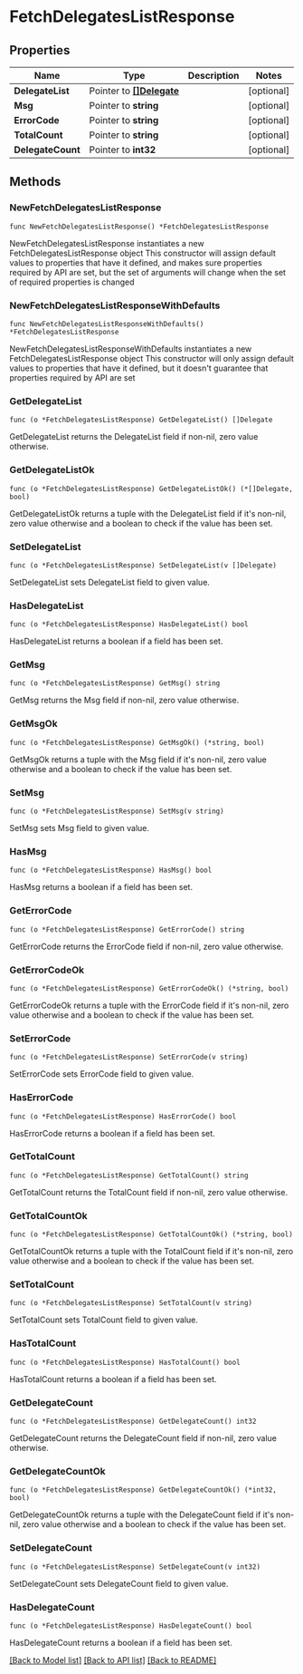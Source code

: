 # FetchDelegatesListResponse

## Properties

Name | Type | Description | Notes
------------ | ------------- | ------------- | -------------
**DelegateList** | Pointer to [**[]Delegate**](Delegate.md) |  | [optional] 
**Msg** | Pointer to **string** |  | [optional] 
**ErrorCode** | Pointer to **string** |  | [optional] 
**TotalCount** | Pointer to **string** |  | [optional] 
**DelegateCount** | Pointer to **int32** |  | [optional] 

## Methods

### NewFetchDelegatesListResponse

`func NewFetchDelegatesListResponse() *FetchDelegatesListResponse`

NewFetchDelegatesListResponse instantiates a new FetchDelegatesListResponse object
This constructor will assign default values to properties that have it defined,
and makes sure properties required by API are set, but the set of arguments
will change when the set of required properties is changed

### NewFetchDelegatesListResponseWithDefaults

`func NewFetchDelegatesListResponseWithDefaults() *FetchDelegatesListResponse`

NewFetchDelegatesListResponseWithDefaults instantiates a new FetchDelegatesListResponse object
This constructor will only assign default values to properties that have it defined,
but it doesn't guarantee that properties required by API are set

### GetDelegateList

`func (o *FetchDelegatesListResponse) GetDelegateList() []Delegate`

GetDelegateList returns the DelegateList field if non-nil, zero value otherwise.

### GetDelegateListOk

`func (o *FetchDelegatesListResponse) GetDelegateListOk() (*[]Delegate, bool)`

GetDelegateListOk returns a tuple with the DelegateList field if it's non-nil, zero value otherwise
and a boolean to check if the value has been set.

### SetDelegateList

`func (o *FetchDelegatesListResponse) SetDelegateList(v []Delegate)`

SetDelegateList sets DelegateList field to given value.

### HasDelegateList

`func (o *FetchDelegatesListResponse) HasDelegateList() bool`

HasDelegateList returns a boolean if a field has been set.

### GetMsg

`func (o *FetchDelegatesListResponse) GetMsg() string`

GetMsg returns the Msg field if non-nil, zero value otherwise.

### GetMsgOk

`func (o *FetchDelegatesListResponse) GetMsgOk() (*string, bool)`

GetMsgOk returns a tuple with the Msg field if it's non-nil, zero value otherwise
and a boolean to check if the value has been set.

### SetMsg

`func (o *FetchDelegatesListResponse) SetMsg(v string)`

SetMsg sets Msg field to given value.

### HasMsg

`func (o *FetchDelegatesListResponse) HasMsg() bool`

HasMsg returns a boolean if a field has been set.

### GetErrorCode

`func (o *FetchDelegatesListResponse) GetErrorCode() string`

GetErrorCode returns the ErrorCode field if non-nil, zero value otherwise.

### GetErrorCodeOk

`func (o *FetchDelegatesListResponse) GetErrorCodeOk() (*string, bool)`

GetErrorCodeOk returns a tuple with the ErrorCode field if it's non-nil, zero value otherwise
and a boolean to check if the value has been set.

### SetErrorCode

`func (o *FetchDelegatesListResponse) SetErrorCode(v string)`

SetErrorCode sets ErrorCode field to given value.

### HasErrorCode

`func (o *FetchDelegatesListResponse) HasErrorCode() bool`

HasErrorCode returns a boolean if a field has been set.

### GetTotalCount

`func (o *FetchDelegatesListResponse) GetTotalCount() string`

GetTotalCount returns the TotalCount field if non-nil, zero value otherwise.

### GetTotalCountOk

`func (o *FetchDelegatesListResponse) GetTotalCountOk() (*string, bool)`

GetTotalCountOk returns a tuple with the TotalCount field if it's non-nil, zero value otherwise
and a boolean to check if the value has been set.

### SetTotalCount

`func (o *FetchDelegatesListResponse) SetTotalCount(v string)`

SetTotalCount sets TotalCount field to given value.

### HasTotalCount

`func (o *FetchDelegatesListResponse) HasTotalCount() bool`

HasTotalCount returns a boolean if a field has been set.

### GetDelegateCount

`func (o *FetchDelegatesListResponse) GetDelegateCount() int32`

GetDelegateCount returns the DelegateCount field if non-nil, zero value otherwise.

### GetDelegateCountOk

`func (o *FetchDelegatesListResponse) GetDelegateCountOk() (*int32, bool)`

GetDelegateCountOk returns a tuple with the DelegateCount field if it's non-nil, zero value otherwise
and a boolean to check if the value has been set.

### SetDelegateCount

`func (o *FetchDelegatesListResponse) SetDelegateCount(v int32)`

SetDelegateCount sets DelegateCount field to given value.

### HasDelegateCount

`func (o *FetchDelegatesListResponse) HasDelegateCount() bool`

HasDelegateCount returns a boolean if a field has been set.


[[Back to Model list]](../README.md#documentation-for-models) [[Back to API list]](../README.md#documentation-for-api-endpoints) [[Back to README]](../README.md)


